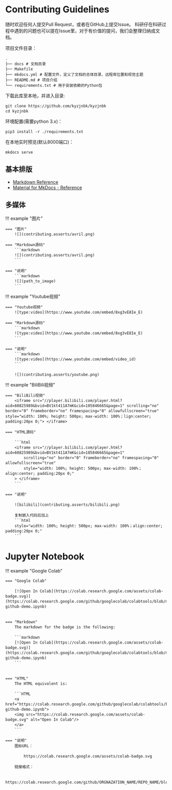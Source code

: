 # Contributing Guidelines

随时欢迎任何人提交Pull Request，或者在GitHub上提交Issue。
科研仔在科研过程中遇到的问题也可以提在Issue里，对于有价值的提问，我们会整理归纳成文档。

项目文件目录：

```shell
.
├── docs # 文档目录
├── Makefile
├── mkdocs.yml # 配置文件，定义了文档的总体目录、远程库位置和视觉主题
├── README.md # 项目介绍
└── requirements.txt # 用于安装依赖的Python包
```

下载此库至本地，并进入目录:

```shell
git clone https://github.com/kyzjnbk/kyzjnbk
cd kyzjnbk
```

环境配置(需要python 3.x)：

```shell
pip3 install -r ./requirements.txt
```

在本地实时预览(默认8000端口)：

```shell
mkdocs serve
```

## 基本排版

- [Markdown Reference](https://commonmark.org/help/)
- [Material for MkDocs - Reference](https://squidfunk.github.io/mkdocs-material/reference/)

## 多媒体

!!! example "图片"

    === "图片"
        ![](contributing.asserts/avril.png)

    === "Markdown源码"
        ```markdown
        ![](contributing.asserts/avril.png)
        ```

    === "说明"
        ```markdown
        ![](path_to_image)
        ```


!!! example "Youtube视频"

    === "Youtube视频"
        ![type:video](https://www.youtube.com/embed/8xg3vE8Ie_E)

    === "Markdown源码"
        ```markdown
        ![type:video](https://www.youtube.com/embed/8xg3vE8Ie_E)
        ```

    === "说明"
        ```markdown
        ![type:video](https://www.youtube.com/embed/video_id)
        ```

        ![](contributing.asserts/youtube.png)


!!! example "BiliBili视频"

    === "BiliBili视频"
        <iframe src="//player.bilibili.com/player.html?aid=60825989&bvid=BV1kt411A7mK&cid=105846665&page=1" scrolling="no" border="0" frameborder="no" framespacing="0" allowfullscreen="true"  style="width: 100%; height: 500px; max-width: 100%；lign:center; padding:20px 0;"> </iframe>

    === "HTML源码"

        ```html
        <iframe src="//player.bilibili.com/player.html?aid=60825989&bvid=BV1kt411A7mK&cid=105846665&page=1"
            scrolling="no" border="0" frameborder="no" framespacing="0" allowfullscreen="true"
            style="width: 100%; height: 500px; max-width: 100%；align:center; padding:20px 0;"
        > </iframe>
        ```

    === "说明"

        ![bilibili](contributing.asserts/bilibili.png)

        复制嵌入代码后加上
        ```html
        style="width: 100%; height: 500px; max-width: 100%；align:center; padding:20px 0;"
        ```

# Jupyter Notebook

!!! example "Google Colab"

    === "Google Colab"

        [![Open In Colab](https://colab.research.google.com/assets/colab-badge.svg)](https://colab.research.google.com/github/googlecolab/colabtools/blob/master/notebooks/colab-github-demo.ipynb)


    === "Markdown"
        The markdown for the badge is the following:

        ```markdown
        [![Open In Colab](https://colab.research.google.com/assets/colab-badge.svg)](https://colab.research.google.com/github/googlecolab/colabtools/blob/master/notebooks/colab-github-demo.ipynb)
        ```


    === "HTML"
        The HTML equivalent is:

        ```HTML
        <a href="https://colab.research.google.com/github/googlecolab/colabtools/blob/master/notebooks/colab-github-demo.ipynb">
        <img src="https://colab.research.google.com/assets/colab-badge.svg" alt="Open In Colab"/>
        </a>
        ```

    === "说明"
        图标URL： 
            
            https://colab.research.google.com/assets/colab-badge.svg

        链接格式：

            https://colab.research.google.com/github/ORGNAZATION_NAME/REPO_NAME/blob/BRANCH_NAME/PATH_TO_NOTEBOOK
